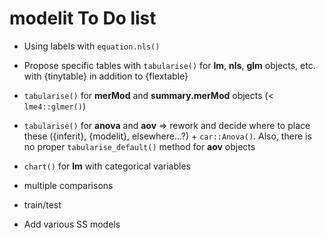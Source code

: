 # modelit To Do list

-   Using labels with `equation.nls()`

-   Propose specific tables with `tabularise()` for **lm**, **nls**, **glm** objects, etc. with {tinytable} in addition to {flextable}

-   `tabularise()` for **merMod** and **summary.merMod** objects (\< `lme4::glmer()`)

-   `tabularise()` for **anova** and **aov** =\> rework and decide where to place these ({inferit}, {modelit}, elsewhere...?) + `car::Anova()`. Also, there is no proper `tabularise_default()` method for **aov** objects

-   `chart()` for **lm** with categorical variables

-   multiple comparisons

-   train/test

-   Add various SS models
